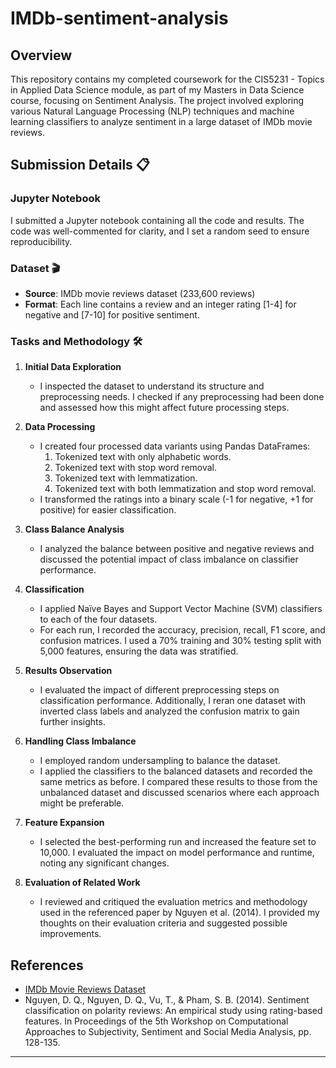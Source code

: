 # **IMDb-sentiment-analysis**

## Overview

This repository contains my completed coursework for the CIS5231 - Topics in Applied Data Science module, as part of my Masters in Data Science course, focusing on Sentiment Analysis. The project involved exploring various Natural Language Processing (NLP) techniques and machine learning classifiers to analyze sentiment in a large dataset of IMDb movie reviews.

## Submission Details 📋

### Jupyter Notebook
I submitted a Jupyter notebook containing all the code and results. The code was well-commented for clarity, and I set a random seed to ensure reproducibility.

### Dataset 🎬

- **Source**: IMDb movie reviews dataset (233,600 reviews)
- **Format**: Each line contains a review and an integer rating [1-4] for negative and [7-10] for positive sentiment.

### Tasks and Methodology 🛠️

1. **Initial Data Exploration**
   - I inspected the dataset to understand its structure and preprocessing needs. I checked if any preprocessing had been done and assessed how this might affect future processing steps.

2. **Data Processing**
   - I created four processed data variants using Pandas DataFrames:
     1. Tokenized text with only alphabetic words.
     2. Tokenized text with stop word removal.
     3. Tokenized text with lemmatization.
     4. Tokenized text with both lemmatization and stop word removal.
   - I transformed the ratings into a binary scale (-1 for negative, +1 for positive) for easier classification.

3. **Class Balance Analysis**
   - I analyzed the balance between positive and negative reviews and discussed the potential impact of class imbalance on classifier performance.

4. **Classification**
   - I applied Naïve Bayes and Support Vector Machine (SVM) classifiers to each of the four datasets.
   - For each run, I recorded the accuracy, precision, recall, F1 score, and confusion matrices. I used a 70% training and 30% testing split with 5,000 features, ensuring the data was stratified.

5. **Results Observation**
   - I evaluated the impact of different preprocessing steps on classification performance. Additionally, I reran one dataset with inverted class labels and analyzed the confusion matrix to gain further insights.

6. **Handling Class Imbalance**
   - I employed random undersampling to balance the dataset.
   - I applied the classifiers to the balanced datasets and recorded the same metrics as before. I compared these results to those from the unbalanced dataset and discussed scenarios where each approach might be preferable.

7. **Feature Expansion**
   - I selected the best-performing run and increased the feature set to 10,000. I evaluated the impact on model performance and runtime, noting any significant changes.

8. **Evaluation of Related Work**
   - I reviewed and critiqued the evaluation metrics and methodology used in the referenced paper by Nguyen et al. (2014). I provided my thoughts on their evaluation criteria and suggested possible improvements.

## References

- [IMDb Movie Reviews Dataset](https://github.com/daiquocnguyen/SAR14?tab=readme-ov-file)
- Nguyen, D. Q., Nguyen, D. Q., Vu, T., & Pham, S. B. (2014). Sentiment classification on polarity reviews: An empirical study using rating-based features. In Proceedings of the 5th Workshop on Computational Approaches to Subjectivity, Sentiment and Social Media Analysis, pp. 128-135.

---


